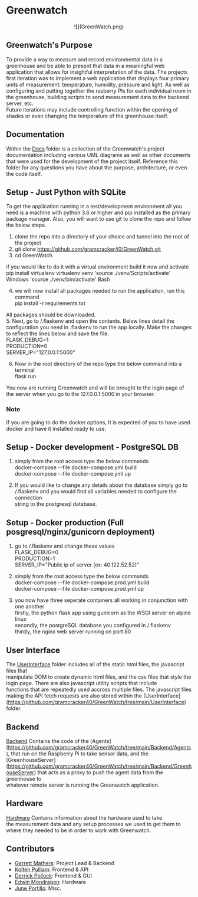 # Greenwatch
<p align="center">
  ![](GreenWatch.png)
</p>

## Greenwatch's Purpose

To provide a way to measure and record environmental data in a greenhouse and
be able to present that data in a meaningful web application that allows for 
insightful interpretation of the data. The projects first iteration was to implement
a web application that displays four primary units of measurement: temperature, humidity, pressure
and light. As well as configuring and putting together the rasberry PIs for each individual
room in the greenhouse, building scripts to send measurement data to the backend server, etc.  
Future iterations may include controlling function within the opening of shades
or even changing the temperature of the greenhouse itself.
  
## Documentation

Within the [Docs](https://github.com/gramcracker40/GreenWatch/tree/main/docs) folder is a collection of the
Greenwatch's project documentation including various UML diagrams as well as other documents that were used for the development of the project itself.
Reference this folder for any questions you have about the purpose, architecture, or 
even the code itself. 


## Setup - Just Python with SQLite

To get the application running in a test/development environment all
you need is a machine with python 3.6 or higher and pip installed as the primary 
package manager. Also, you will want to use git to clone the repo and follow the below steps.

1. clone the repo into a directory of your choice and tunnel into the root of the project  
2. git clone https://github.com/gramcracker40/GreenWatch.git  
3. cd GreenWatch

if you would like to do it with a virtual environment build it now and activate
  pip install virtualenv
  virtualenv venv
  'source ./venv/Scripts/activate'  Windows
  'source ./venv/bin/activate'      Bash
  

4. we will now install all packages needed to run the application, run this command  
  pip install -r requirements.txt

All packages should be downloaded.   
5. Next, go to /.flaskenv and open the contents.
   Below lines detail the configuration you need in .flaskenv to run the app locally. 
   Make the changes to reflect the lines below and save the file.  
    FLASK_DEBUG=1  
    PRODUCTION=0  
    SERVER_IP="127.0.0.1:5000"  

6. Now in the root directory of the repo type the below command into a terminal  
      flask run

You now are running Greenwatch and will be brought to the login page of the
server when you go to the 127.0.0.1:5000 in your browser. 

### Note
If you are going to do the docker options, It is expected of you to have used  
docker and have it installed ready to use.   

## Setup - Docker development - PostgreSQL DB  

1. simply from the root access type the below commands  
docker-compose --file docker-compose.yml build  
docker-compose --file docker-compose.yml up  
  
2. If you would like to change any details about the database simply go to  
/.flaskenv and you would find all variables needed to configure the connection  
string to the postgresql database.   

## Setup - Docker production (Full posgresql/nginx/gunicorn deployment)  

1. go to /.flaskenv and change these values  
FLASK_DEBUG=0  
PRODUCTION=1  
SERVER_IP="Public ip of server (ex: 40.122.52.52)"    
  
2. simply from the root access type the below commands  
docker-compose --file docker-compose.prod.yml build  
docker-compose --file docker-compose.prod.yml up  
  
3. you now have three seperate containers all working in conjunction with one another  
firstly, the python flask app using gunicorn as the WSGI server on alpine linux  
secondly, the postgreSQL database you configured in /.flaskenv  
thirdly, the nginx web server running on port 80  
  
## User Interface
  
The [UserInterface](https://github.com/gramcracker40/GreenWatch/tree/main/UserInterface) folder includes all of the static html files, the javascript files that    
manipulate DOM to create dynamic html files, and the css files that style the login page. There are also javascript utility scripts that include    
functions that are   repeatedly used accross multiple files. The javascript files making the API fetch requests are also stored within the [UserInterface]    
(https://github.com/gramcracker40/GreenWatch/tree/main/UserInterface) folder.  

## Backend  
  
[Backend](https://github.com/gramcracker40/GreenWatch/tree/main/Backend) Contains the code of the [Agents]   
(https://github.com/gramcracker40/GreenWatch/tree/main/Backend/Agents), that run on the Raspberry Pi to take sensor data, and the [GreenhouseServer]  
(https://github.com/gramcracker40/GreenWatch/tree/main/Backend/GreenhouseServer) that acts as a proxy to push the agent data from the greenhouse to  
whatever remote server is running the Greenwatch application.  
  
## Hardware  
[Hardware](https://github.com/gramcracker40/GreenWatch/tree/main/Hardware) Contains information about the hardware used to take  
the measurement data and any setup processes we used to get them to where they needed to be in order to work with Greenwatch.   


## Contributors  

- [Garrett Mathers](https://github.com/gramcracker40): Project Lead & Backend  
- [Kolten Pulliam](https://github.com/klpulliam-37): Frontend & API  
- [Derrick Pollock](https://github.com/derrk): Frontend & GUI  
- [Edwin Mondragon](https://github.com/Takaximos): Hardware  
- [June Portillo](https://github.com/BastionWolf): Misc.  
